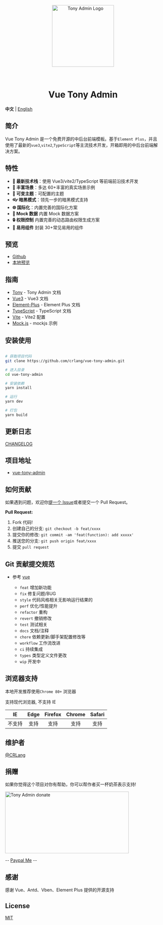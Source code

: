 <div align="center">
<a href="https://github.com/crlang/vue-tony-admin"> <img alt="Tony Admin Logo" width="200" height="200" src="http://tony.crlang.com/images/logo.png"></a>
<br>
<br>
<br>
<h1>Vue Tony Admin</h1>
</div>

**中文** | [English](./README.md)

## 简介

Vue Tony Admin 是一个免费开源的中后台前端模板。基于`Element Plus`，并且使用了最新的`vue3`,`vite2`,`TypeScript`等主流技术开发，开箱即用的中后台前端解决方案。

## 特性

- **🎉 最新技术栈**：使用 Vue3/vite2/TypeScript 等前端前沿技术开发
- **🧪 丰富场景**：多达 60+丰富的真实场景示例
- **🎨 可变主题**：可配置的主题
- **👓 暗黑模式**：领先一步的暗黑模式支持
- **🌐 国际化**：内置完善的国际化方案
- **🧩 Mock 数据** 内置 Mock 数据方案
- **🔒 权限控制** 内置完善的动态路由权限生成方案
- **🎫 易用组件** 封装 30+常见易用的组件

## 预览

- [Github](https://crlang.github.io/vue-tony-admin-site)
- [本地预览](https://tony.crlang.com/vue-tony-admin-site)

## 指南

- [Tony](http://tony.crlang.com/doc/) - Tony Admin 文档
- [Vue3](https://v3.cn.vuejs.org/) - Vue3 文档
- [Element-Plus](https://element-plus.gitee.io/) - Element Plus 文档
- [TypeScript](https://www.tslang.cn/docs/home.html) - TypeScript 文档
- [Vite](https://cn.vitejs.dev/) - Vite2 配置
- [Mock.js](http://mockjs.com/examples.html) - mockjs 示例

## 安装使用

```bash

# 获取项目代码
git clone https://github.com/crlang/vue-tony-admin.git

# 进入目录
cd vue-tony-admin

# 安装依赖
yarn install

# 运行
yarn dev

# 打包
yarn build

```

## 更新日志

[CHANGELOG](./CHANGELOG.zh_CN.md)

## 项目地址

- [vue-tony-admin](https://github.com/crlang/vue-tony-admin)

## 如何贡献

如果遇到问题，欢迎你[提一个 Issue](https://github.com/crlang/vue-tony-admin/issues/new/choose)或者提交一个 Pull Request。

**Pull Request:**

1. Fork 代码!
2. 创建自己的分支: `git checkout -b feat/xxxx`
3. 提交你的修改: `git commit -am 'feat(function): add xxxxx'`
4. 推送您的分支: `git push origin feat/xxxx`
5. 提交 `pull request`

## Git 贡献提交规范

- 参考 [vue](https://github.com/vuejs/vue/blob/dev/.github/COMMIT_CONVENTION.md)

  - `feat` 增加新功能
  - `fix` 修复问题/BUG
  - `style` 代码风格相关无影响运行结果的
  - `perf` 优化/性能提升
  - `refactor` 重构
  - `revert` 撤销修改
  - `test` 测试相关
  - `docs` 文档/注释
  - `chore` 依赖更新/脚手架配置修改等
  - `workflow` 工作流改进
  - `ci` 持续集成
  - `types` 类型定义文件更改
  - `wip` 开发中

## 浏览器支持

本地开发推荐使用`Chrome 80+` 浏览器

支持现代浏览器, 不支持 IE

|   IE   | Edge | Firefox | Chrome | Safari |
| :----: | :--: | :-----: | :----: | :----: |
| 不支持 | 支持 |  支持   |  支持  |  支持  |

## 维护者

[@CRLang](https://github.com/crlang)

## 捐赠

如果你觉得这个项目对你有帮助，你可以帮作者买一杯奶茶表示支持!

<img alt="Tony Admin donate" width="400" height="200" src="https://crlang.com/sponsor2.png">

-- <a href="https://www.paypal.com/paypalme/crlang123">Paypal Me</a> --

## 感谢

感谢 Vue、Antd、Vben、Element Plus 提供的开源支持

## License

[MIT](./LICENSE)

